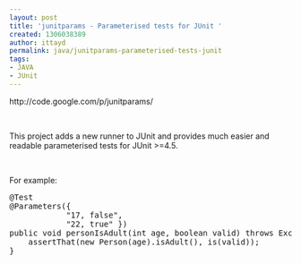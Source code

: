 ```yaml
---
layout: post
title: 'junitparams - Parameterised tests for JUnit '
created: 1306038389
author: ittayd
permalink: java/junitparams-parameterised-tests-junit
tags:
- JAVA
- JUnit
---
```

<p>http://code.google.com/p/junitparams/</p>
<p>&nbsp;</p>
<p>This project adds a new runner to JUnit and provides much easier and readable parameterised tests for JUnit &gt;=4.5.</p>
<p>&nbsp;</p>
<p>For example:</p>
<pre title="code" class="brush: java;">
@Test
@Parameters({ 
            &quot;17, false&quot;, 
            &quot;22, true&quot; })
public void personIsAdult(int age, boolean valid) throws Exception {
    assertThat(new Person(age).isAdult(), is(valid));
}</pre>
<p>&nbsp;</p>
